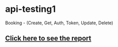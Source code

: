 # api-testing1
Booking - (Create, Get, Auth, Token, Update, Delete)

<h2><a href="https://api-testing-report1-sakib.netlify.app/"> Click here to see the report </a> </h2>
